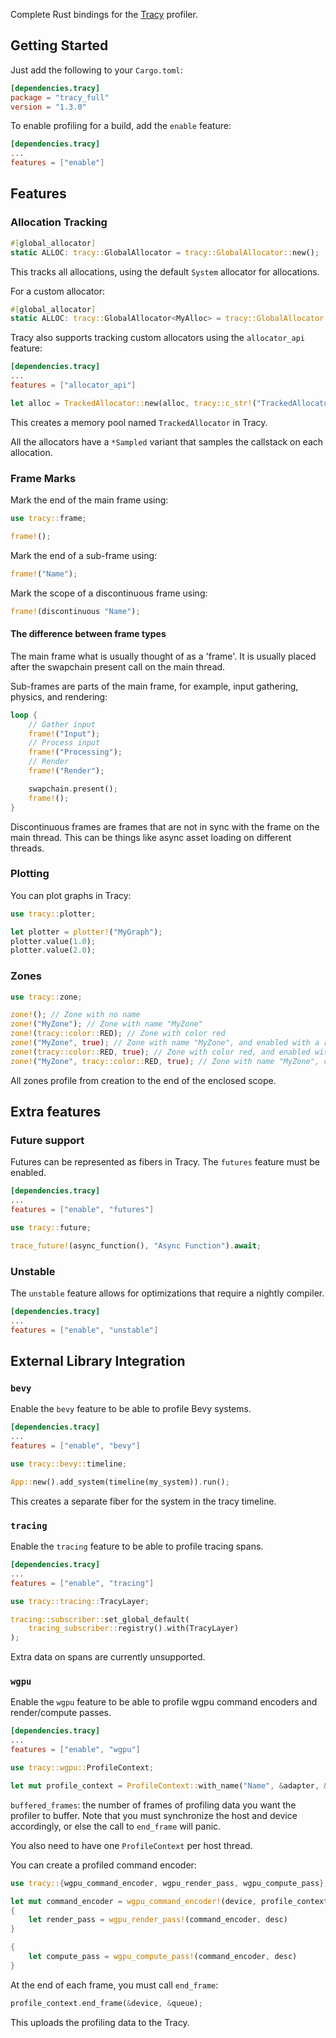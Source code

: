 Complete Rust bindings for the [Tracy](https://github.com/wolfpld/tracy) profiler.

## Getting Started

Just add the following to your `Cargo.toml`:
```toml
[dependencies.tracy]
package = "tracy_full"
version = "1.3.0"
```

To enable profiling for a build, add the `enable` feature:
```toml
[dependencies.tracy]
...
features = ["enable"]
```

## Features

### Allocation Tracking
```rust
#[global_allocator]
static ALLOC: tracy::GlobalAllocator = tracy::GlobalAllocator::new();
```
This tracks all allocations, using the default `System` allocator for allocations.

For a custom allocator:
```rust
#[global_allocator]
static ALLOC: tracy::GlobalAllocator<MyAlloc> = tracy::GlobalAllocator::new_with(MyAlloc::new());
```

Tracy also supports tracking custom allocators using the `allocator_api` feature:
```toml
[dependencies.tracy]
...
features = ["allocator_api"]
```
```rust
let alloc = TrackedAllocator::new(alloc, tracy::c_str!("TrackedAllocator"));
```
This creates a memory pool named `TrackedAllocator` in Tracy.

All the allocators have a `*Sampled` variant that samples the callstack on each allocation.

### Frame Marks
Mark the end of the main frame using:
```rust
use tracy::frame;

frame!();
```

Mark the end of a sub-frame using:
```rust
frame!("Name");
```

Mark the scope of a discontinuous frame using:
```rust
frame!(discontinuous "Name");
```

#### The difference between frame types
The main frame what is usually thought of as a 'frame'. 
It is usually placed after the swapchain present call on the main thread.

Sub-frames are parts of the main frame, for example, input gathering, physics, and rendering:
```rust
loop {
    // Gather input
    frame!("Input");
    // Process input
    frame!("Processing");
    // Render
    frame!("Render");

    swapchain.present();
    frame!();
}
```

Discontinuous frames are frames that are not in sync with the frame on the main thread.
This can be things like async asset loading on different threads.

### Plotting
You can plot graphs in Tracy:
```rust
use tracy::plotter;

let plotter = plotter!("MyGraph");
plotter.value(1.0);
plotter.value(2.0);
```

### Zones
```rust
use tracy::zone;

zone!(); // Zone with no name
zone!("MyZone"); // Zone with name "MyZone"
zone!(tracy::color::RED); // Zone with color red
zone!("MyZone", true); // Zone with name "MyZone", and enabled with a runtime expression.
zone!(tracy::color::RED, true); // Zone with color red, and enabled with a runtime expression.
zone!("MyZone", tracy::color::RED, true); // Zone with name "MyZone", color red, and enabled with a runtime expression.
```
All zones profile from creation to the end of the enclosed scope.

## Extra features

### Future support
Futures can be represented as fibers in Tracy. The `futures` feature must be enabled.

```toml
[dependencies.tracy]
...
features = ["enable", "futures"]
```
```rust
use tracy::future;

trace_future!(async_function(), "Async Function").await;
```

### Unstable
The `unstable` feature allows for optimizations that require a nightly compiler.

```toml
[dependencies.tracy]
...
features = ["enable", "unstable"]
```

## External Library Integration

### `bevy`
Enable the `bevy` feature to be able to profile Bevy systems.
```toml
[dependencies.tracy]
...
features = ["enable", "bevy"]
```

```rust
use tracy::bevy::timeline;

App::new().add_system(timeline(my_system)).run();
```

This creates a separate fiber for the system in the tracy timeline.

### `tracing`
Enable the `tracing` feature to be able to profile tracing spans.
```toml
[dependencies.tracy]
...
features = ["enable", "tracing"]
```

```rust
use tracy::tracing::TracyLayer;

tracing::subscriber::set_global_default(
    tracing_subscriber::registry().with(TracyLayer)
);
```
Extra data on spans are currently unsupported.

### `wgpu`
Enable the `wgpu` feature to be able to profile wgpu command encoders and render/compute passes.
```toml
[dependencies.tracy]
...
features = ["enable", "wgpu"]
```

```rust
use tracy::wgpu::ProfileContext;

let mut profile_context = ProfileContext::with_name("Name", &adapter, &device, &queue, buffered_frames);
```
`buffered_frames`: the number of frames of profiling data you want the profiler to buffer. 
Note that you must synchronize the host and device accordingly, or else the call to `end_frame` will panic.

You also need to have one `ProfileContext` per host thread.

You can create a profiled command encoder:
```rust
use tracy::{wgpu_command_encoder, wgpu_render_pass, wgpu_compute_pass};

let mut command_encoder = wgpu_command_encoder!(device, profile_context, desc);
{
    let render_pass = wgpu_render_pass!(command_encoder, desc)
}

{
    let compute_pass = wgpu_compute_pass!(command_encoder, desc)
}
```

At the end of each frame, you must call `end_frame`:
```rust
profile_context.end_frame(&device, &queue);
```
This uploads the profiling data to the Tracy.
